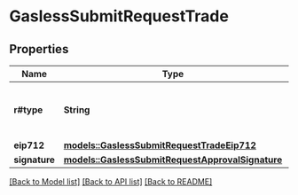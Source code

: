 # GaslessSubmitRequestTrade

## Properties

Name | Type | Description | Notes
------------ | ------------- | ------------- | -------------
**r#type** | **String** | The `trade.type` from the quote endpoint | 
**eip712** | [**models::GaslessSubmitRequestTradeEip712**](gasless__submit_request_trade_eip712.md) |  | 
**signature** | [**models::GaslessSubmitRequestApprovalSignature**](gasless__submit_request_approval_signature.md) |  | 

[[Back to Model list]](../README.md#documentation-for-models) [[Back to API list]](../README.md#documentation-for-api-endpoints) [[Back to README]](../README.md)


